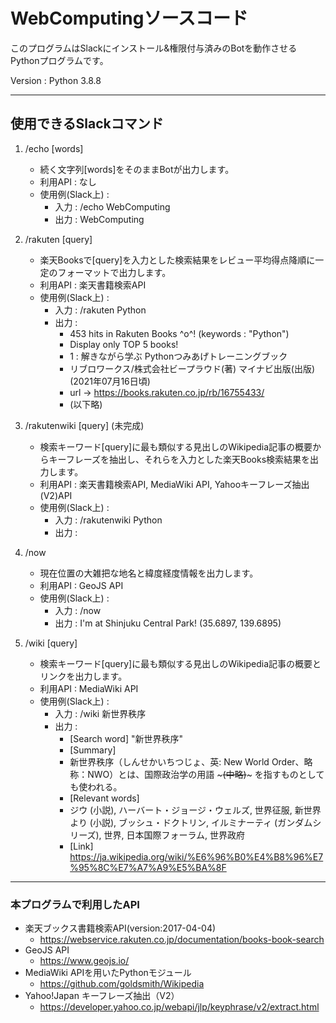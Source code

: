 # WebComputingソースコード

このプログラムはSlackにインストール&権限付与済みのBotを動作させるPythonプログラムです。

Version : Python 3.8.8


---


## 使用できるSlackコマンド
1. /echo [words]
	- 続く文字列[words]をそのままBotが出力します。
	- 利用API : なし
	- 使用例(Slack上) :
		- 入力 : /echo WebComputing
		- 出力 : WebComputing
	
2. /rakuten [query]
	- 楽天Booksで[query]を入力とした検索結果をレビュー平均得点降順に一定のフォーマットで出力します。
	- 利用API : 楽天書籍検索API
	- 使用例(Slack上) :
		- 入力 : /rakuten Python
		- 出力 : 
			- 453 hits in Rakuten Books ^o^!    (keywords : "Python")
			- Display only TOP 5 books!
			- 1 : 解きながら学ぶ Pythonつみあげトレーニングブック
			- リブロワークス/株式会社ビープラウド(著) マイナビ出版(出版)  (2021年07月16日頃)
			- url -> https://books.rakuten.co.jp/rb/16755433/
			- (以下略)
	
3. /rakutenwiki [query] (未完成)
	- 検索キーワード[query]に最も類似する見出しのWikipedia記事の概要からキーフレーズを抽出し、それらを入力とした楽天Books検索結果を出力します。
	- 利用API : 楽天書籍検索API, MediaWiki API, Yahooキーフレーズ抽出(V2)API
	- 使用例(Slack上) :
		- 入力 : /rakutenwiki Python
		- 出力 : 
	
4. /now
	- 現在位置の大雑把な地名と緯度経度情報を出力します。
	- 利用API : GeoJS API
	- 使用例(Slack上) :
		- 入力 : /now
		- 出力 : I'm at Shinjuku Central Park! (35.6897, 139.6895)
		
5. /wiki [query]
	- 検索キーワード[query]に最も類似する見出しのWikipedia記事の概要とリンクを出力します。
	- 利用API :  MediaWiki API
	- 使用例(Slack上) :
		- 入力 : /wiki 新世界秩序
		- 出力 : 
			- [Search word] "新世界秩序"
			- [Summary]
			- 新世界秩序（しんせかいちつじょ、英: New World Order、略称：NWO）とは、国際政治学の用語 ~~~(中略)~~~ を指すものとしても使われる。
			- [Relevant words]
			- ジウ (小説), ハーバート・ジョージ・ウェルズ, 世界征服, 新世界より (小説), ブッシュ・ドクトリン, イルミナーティ (ガンダムシリーズ), 世界, 日本国際フォーラム, 世界政府
			- [Link] https://ja.wikipedia.org/wiki/%E6%96%B0%E4%B8%96%E7%95%8C%E7%A7%A9%E5%BA%8F
	
	
---


### 本プログラムで利用したAPI
- 楽天ブックス書籍検索API(version:2017-04-04)
	- https://webservice.rakuten.co.jp/documentation/books-book-search
- GeoJS API
	- https://www.geojs.io/
- MediaWiki APIを用いたPythonモジュール
	- https://github.com/goldsmith/Wikipedia
- Yahoo!Japan キーフレーズ抽出（V2）
	- https://developer.yahoo.co.jp/webapi/jlp/keyphrase/v2/extract.html
